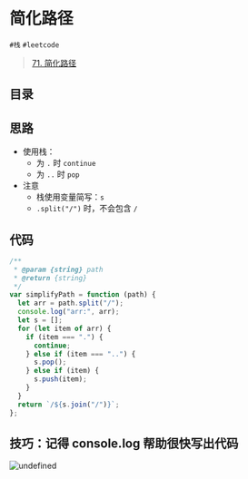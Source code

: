 
# 简化路径

`#栈` `#leetcode` 

> [71. 简化路径](https://leetcode.cn/problems/simplify-path/)


## 目录
<!-- toc -->
 ## 思路 

- 使用栈：
	- 为 `.` 时 `continue`
	- 为 `..` 时 `pop`
- 注意
	- 栈使用变量简写：`s`
	- `.split("/")` 时，不会包含 `/`

## 代码

```javascript hl:11
/**
 * @param {string} path
 * @return {string}
 */
var simplifyPath = function (path) {
  let arr = path.split("/");
  console.log("arr:", arr);
  let s = [];
  for (let item of arr) {
    if (item === ".") {
      continue;
    } else if (item === "..") {
      s.pop();
    } else if (item) {
      s.push(item);
    }
  }
  return `/${s.join("/")}`;
};

```

## 技巧：记得 console.log 帮助很快写出代码

![undefined](#)
